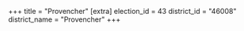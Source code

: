 +++
title = "Provencher"
[extra]
election_id = 43
district_id = "46008"
district_name = "Provencher"
+++
